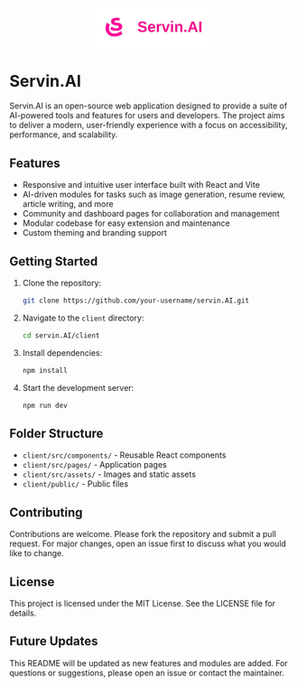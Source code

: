 
<p align="center">
	<img src="client/src/assets/servinai_logo.png" alt="Servin.AI Logo" width="200" />
</p>

# Servin.AI

Servin.AI is an open-source web application designed to provide a suite of AI-powered tools and features for users and developers. The project aims to deliver a modern, user-friendly experience with a focus on accessibility, performance, and scalability.

## Features

- Responsive and intuitive user interface built with React and Vite
- AI-driven modules for tasks such as image generation, resume review, article writing, and more
- Community and dashboard pages for collaboration and management
- Modular codebase for easy extension and maintenance
- Custom theming and branding support

## Getting Started

1. Clone the repository:
	```sh
	git clone https://github.com/your-username/servin.AI.git
	```
2. Navigate to the `client` directory:
	```sh
	cd servin.AI/client
	```
3. Install dependencies:
	```sh
	npm install
	```
4. Start the development server:
	```sh
	npm run dev
	```

## Folder Structure

- `client/src/components/` - Reusable React components
- `client/src/pages/` - Application pages
- `client/src/assets/` - Images and static assets
- `client/public/` - Public files

## Contributing

Contributions are welcome. Please fork the repository and submit a pull request. For major changes, open an issue first to discuss what you would like to change.

## License

This project is licensed under the MIT License. See the LICENSE file for details.

## Future Updates

This README will be updated as new features and modules are added. For questions or suggestions, please open an issue or contact the maintainer.
